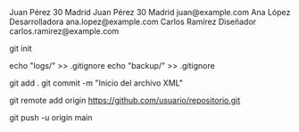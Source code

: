 <!--
Nombre: Sergio Morales
Curso: ASIR1
Fecha: 20/03/2025
Ejercicio: XML Básico I
-->

<!-- Definición de una persona -->
<persona>
    <nombre>Juan Pérez</nombre>
    <edad>30</edad>
    <ciudad>Madrid</ciudad>
</persona>

<!-- 
Fecha: 12/02/2025
Cambio: Se agregó el campo correo-electronico 
-->
<persona>
    <nombre>Juan Pérez</nombre>
    <edad>30</edad>
    <ciudad>Madrid</ciudad>
    <correo-electronico>juan@example.com</correo-electronico>
</persona>

<!-- Estructura organizada de una empresa -->
<empresa>
    <empleado>
        <nombre>Ana López</nombre>
        <puesto>Desarrolladora</puesto>
        <email>ana.lopez@example.com</email>
    </empleado>
    <empleado>
        <nombre>Carlos Ramírez</nombre>
        <puesto>Diseñador</puesto>
        <email>carlos.ramirez@example.com</email>
    </empleado>
</empresa>

<!-- Control de versiones con Git -->

<!-- Inicializar Git en el directorio del proyecto -->
git init

<!-- Crear un archivo .gitignore para evitar archivos innecesarios -->
echo "logs/" >> .gitignore
echo "backup/" >> .gitignore

<!-- Realizar el primer commit -->
git add .
git commit -m "Inicio del archivo XML"

<!-- Agregar el repositorio remoto -->
git remote add origin https://github.com/usuario/repositorio.git

<!-- Subir los cambios al repositorio remoto -->
git push -u origin main

<!-- Reglas generales -->
<!-- 
Mantener una estructura clara y ordenada.
Comentar cambios con fecha.
Usar nombres de etiquetas descriptivos.
-->

